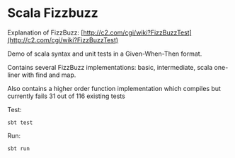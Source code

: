 Scala Fizzbuzz
==============
 
Explanation of FizzBuzz: [http://c2.com/cgi/wiki?FizzBuzzTest](http://c2.com/cgi/wiki?FizzBuzzTest)

Demo of scala syntax and unit tests in a Given-When-Then format.

Contains several FizzBuzz implementations: basic, intermediate, scala one-liner with find and map.

Also contains a higher order function implementation which compiles but currently fails 31 out of 116 existing tests
 
Test:
 
    sbt test
    
Run:
    
    sbt run
